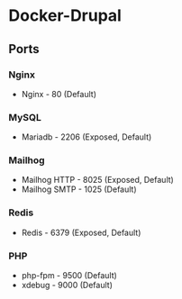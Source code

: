 # Docker-Drupal

## Ports

### Nginx
* Nginx - 80 (Default)
### MySQL
* Mariadb - 2206 (Exposed, Default)
### Mailhog
* Mailhog HTTP - 8025 (Exposed, Default)
* Mailhog SMTP - 1025 (Default)
### Redis
* Redis - 6379 (Exposed, Default)
### PHP
* php-fpm - 9500 (Default)
* xdebug - 9000 (Default)
